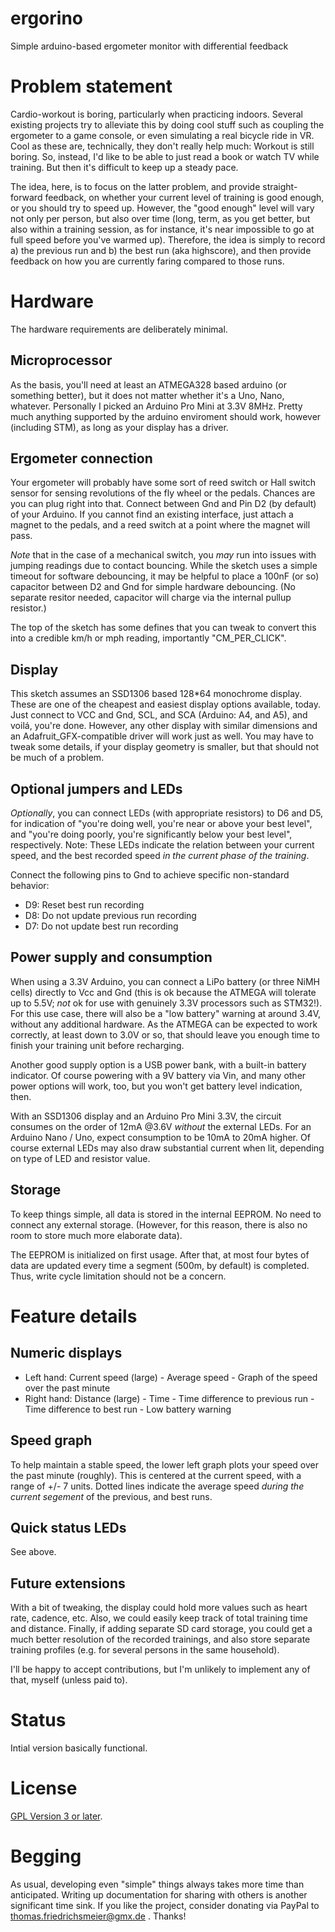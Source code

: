 # ergorino
Simple arduino-based ergometer monitor with differential feedback

# Problem statement
Cardio-workout is boring, particularly when practicing indoors. Several existing projects try to alleviate this by doing cool stuff such as
coupling the ergometer to a game console, or even simulating a real bicycle ride in VR. Cool as these are, technically, they don't really help much:
Workout is still boring. So, instead, I'd like to be able to just read a book or watch TV while training. But then it's difficult to keep up a
steady pace.

The idea, here, is to focus on the latter problem, and provide straight-forward feedback, on whether your current level of training is good enough,
or you should try to speed up. However, the "good enough" level will vary not only per person, but also over time (long, term, as you get better,
but also within a training session, as for instance, it's near impossible to go at full speed before you've warmed up). Therefore, the idea is simply
to record a) the previous run and b) the best run (aka highscore), and then provide feedback on how you are currently faring compared to those runs.

# Hardware
The hardware requirements are deliberately minimal.

## Microprocessor
As the basis, you'll need at least an ATMEGA328 based arduino (or something better), but it does not matter whether it's a Uno, Nano, whatever. Personally
I picked an Arduino Pro Mini at 3.3V 8MHz. Pretty much anything supported by the arduino enviroment should work, however (including STM), as long as your
display has a driver.

## Ergometer connection
Your ergometer will probably have some sort of reed switch or Hall switch sensor for sensing revolutions of the fly wheel or the pedals. Chances are you
can plug right into that. Connect between Gnd and Pin D2 (by default) of your Arduino. If you cannot find an existing interface, just attach a magnet to the pedals, and a
reed switch at a point where the magnet will pass.

_Note_ that in the case of a mechanical switch, you _may_ run into issues with jumping readings due to contact bouncing. While the sketch uses a simple timeout for software
debouncing, it may be helpful to place a 100nF (or so) capacitor between D2 and Gnd for simple hardware debouncing. (No separate resitor needed, capacitor will charge via the
internal pullup resistor.)

The top of the sketch has some defines that you can tweak to convert this into a credible km/h or mph reading, importantly "CM_PER_CLICK".

## Display
This sketch assumes an SSD1306 based 128*64 monochrome display. These are one of the cheapest and easiest display options available, today. Just connect to VCC and Gnd,
SCL, and SCA (Arduino: A4, and A5), and voilá, you're done. However, any other display with similar dimensions and an Adafruit_GFX-compatible driver will work just as
well. You may have to tweak some details, if your display geometry is smaller, but that should not be much of a problem.

## Optional jumpers and LEDs
_Optionally_, you can connect LEDs (with appropriate resistors) to D6 and D5, for indication of "you're doing well, you're near or above your best level", and "you're doing
poorly, you're significantly below your best level", respectively. Note: These LEDs indicate the relation between your current speed, and the best recorded speed
_in the current phase of the training_.

Connect the following pins to Gnd to achieve specific non-standard behavior:
- D9: Reset best run recording
- D8: Do not update previous run recording
- D7: Do not update best run recording

## Power supply and consumption
When using a 3.3V Arduino, you can connect a LiPo battery (or three NiMH cells) directly to Vcc and Gnd (this is ok because the ATMEGA will tolerate up to 5.5V; _not_ ok for use
with genuinely 3.3V processors such as STM32!). For this use case, there will also be a "low battery" warning at around 3.4V, without any additional hardware. As the ATMEGA can be
expected to work correctly, at least down to 3.0V or so, that should leave you enough time to finish your training unit before recharging.

Another good supply option is a USB power bank, with a built-in battery indicator. Of course powering with a 9V battery via Vin, and many other power options will work, too, but
you won't get battery level indication, then.

With an SSD1306 display and an Arduino Pro Mini 3.3V, the circuit consumes on the order of 12mA @3.6V _without_ the external LEDs. For an Arduino Nano / Uno, expect consumption to
be 10mA to 20mA higher. Of course external LEDs may also draw substantial current when lit, depending on type of LED and resistor value.

## Storage
To keep things simple, all data is stored in the internal EEPROM. No need to connect any external storage. (However, for this reason, there is also no room to store much
more elaborate data).

The EEPROM is initialized on first usage. After that, at most four bytes of data are updated every time a segment (500m, by default) is completed. Thus, write cycle limitation should not be a concern.

# Feature details

## Numeric displays
- Left hand: Current speed (large) - Average speed - Graph of the speed over the past minute
- Right hand: Distance (large) - Time - Time difference to previous run - Time difference to best run - Low battery warning

## Speed graph
To help maintain a stable speed, the lower left graph plots your speed over the past minute (roughly). This is centered at the current speed, with a range of +/- 7 units.
Dotted lines indicate the average speed _during the current segement_ of the previous, and best runs.

## Quick status LEDs
See above.

## Future extensions
With a bit of tweaking, the display could hold more values such as heart rate, cadence, etc. Also, we could easily keep track of total training time and distance.
Finally, if adding separate SD card storage, you could get a much better resolution of the recorded trainings, and also store separate training profiles (e.g. for
several persons in the same household).

I'll be happy to accept contributions, but I'm unlikely to implement any of that, myself (unless paid to).

# Status
Intial version basically functional.

# License
[GPL Version 3 or later](https://www.gnu.org/licenses/gpl-3.0.en.html).

# Begging
As usual, developing even "simple" things always takes more time than anticipated. Writing up documentation for sharing with others is another significant time sink.
If you like the project, consider donating via PayPal to thomas.friedrichsmeier@gmx.de . Thanks!
